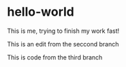 # hello-world

This is me, trying to finish my work fast!

This is an edit from the seccond branch


This is code from the third branch
